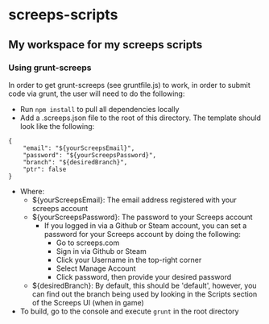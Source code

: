 # screeps-scripts
## My workspace for my screeps scripts
### Using grunt-screeps
In order to get grunt-screeps (see gruntfile.js) to work, in order to submit code via grunt, the user will need to do the following:
* Run `npm install` to pull all dependencies locally
* Add a .screeps.json file to the root of this directory. The template should look like the following:
```
{
    "email": "${yourScreepsEmail}",
    "password": "${yourScreepsPassword}",
    "branch": "${desiredBranch}",
    "ptr": false
}
```
  * Where:
    * ${yourScreepsEmail}: The email address registered with your screeps account
    * ${yourScreepsPassword}: The password to your Screeps account
      * If you logged in via a Github or Steam account, you can set a password for your Screeps account by doing the following:
        * Go to screeps.com
        * Sign in via Github or Steam
        * Click your Username in the top-right corner
        * Select Manage Account
        * Click password, then provide your desired password
    * ${desiredBranch}: By default, this should be 'default', however, you can find out the branch being used by looking in the Scripts section of the Screeps UI (when in game)
* To build, go to the console and execute `grunt` in the root directory